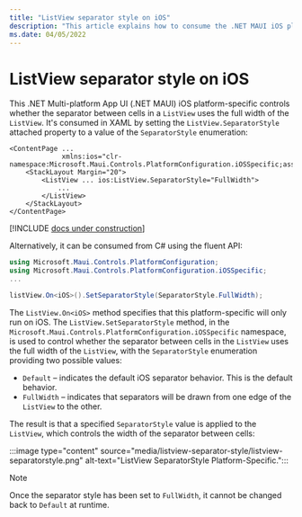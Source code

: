 ```yaml
---
title: "ListView separator style on iOS"
description: "This article explains how to consume the .NET MAUI iOS platform-specific that controls whether the separator between cells in a ListView uses the full width of the ListView."
ms.date: 04/05/2022
---
```


# ListView separator style on iOS

This .NET Multi-platform App UI (.NET MAUI) iOS platform-specific controls whether the separator between cells in a `ListView` uses the full width of the `ListView`. It's consumed in XAML by setting the `ListView.SeparatorStyle` attached property to a value of the `SeparatorStyle` enumeration:

```xaml
<ContentPage ...
             xmlns:ios="clr-namespace:Microsoft.Maui.Controls.PlatformConfiguration.iOSSpecific;assembly=Microsoft.Maui.Controls">
    <StackLayout Margin="20">
        <ListView ... ios:ListView.SeparatorStyle="FullWidth">
            ...
        </ListView>
    </StackLayout>
</ContentPage>
```

[!INCLUDE [docs under construction](~/includes/preview-note.md)]

Alternatively, it can be consumed from C# using the fluent API:

```csharp
using Microsoft.Maui.Controls.PlatformConfiguration;
using Microsoft.Maui.Controls.PlatformConfiguration.iOSSpecific;
...

listView.On<iOS>().SetSeparatorStyle(SeparatorStyle.FullWidth);
```

The `ListView.On<iOS>` method specifies that this platform-specific will only run on iOS. The `ListView.SetSeparatorStyle` method, in the `Microsoft.Maui.Controls.PlatformConfiguration.iOSSpecific` namespace, is used to control whether the separator between cells in the `ListView` uses the full width of the `ListView`, with the `SeparatorStyle` enumeration providing two possible values:

- `Default` – indicates the default iOS separator behavior. This is the default behavior.
- `FullWidth` – indicates that separators will be drawn from one edge of the `ListView` to the other.

The result is that a specified `SeparatorStyle` value is applied to the `ListView`, which controls the width of the separator between cells:

:::image type="content" source="media/listview-separator-style/listview-separatorstyle.png" alt-text="ListView SeparatorStyle Platform-Specific.":::

> [!NOTE]
> Once the separator style has been set to `FullWidth`, it cannot be changed back to `Default` at runtime.
